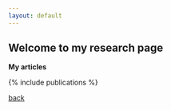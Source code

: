 ```yaml
---
layout: default
---
```


## Welcome to my research page

**My articles**

{% include publications %}

[back](./)
